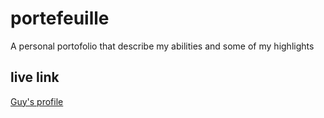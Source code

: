 # portefeuille

A personal portofolio that describe my abilities and some of my highlights

## live link

[Guy's profile](https://guy-gustave.github.io/)
